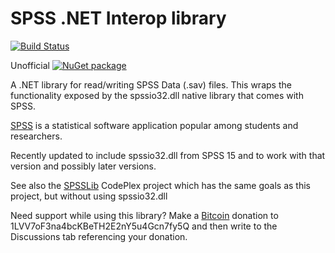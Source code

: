 # SPSS .NET Interop library

[![Build Status](https://dev.azure.com/andrewarnott/OSS/_apis/build/status/SPSS.NET)](https://dev.azure.com/andrewarnott/OSS/_build/latest?definitionId=23&branchName=master)

Unofficial [![NuGet package](https://img.shields.io/nuget/v/SPSS.NET.svg)](https://nuget.org/packages/SPSS.NET)

A .NET library for read/writing SPSS Data (.sav) files. This wraps the functionality exposed by the spssio32.dll native library that comes with SPSS.

[SPSS][1] is a statistical software application popular among students and researchers.

Recently updated to include spssio32.dll from SPSS 15 and to work with that version and possibly later versions.

See also the [SPSSLib][2] CodePlex project which has the same goals as this project, but without using spssio32.dll

Need support while using this library?
Make a [Bitcoin][3] donation to 1LVV7oF3na4bcKBeTH2E2nY5u4Gcn7fy5Q and then write to the Discussions tab referencing your donation.

[1]: http://www.spss.com/spss
[2]: http://spsslib.codeplex.com/
[3]: http://bitcoin.org/
